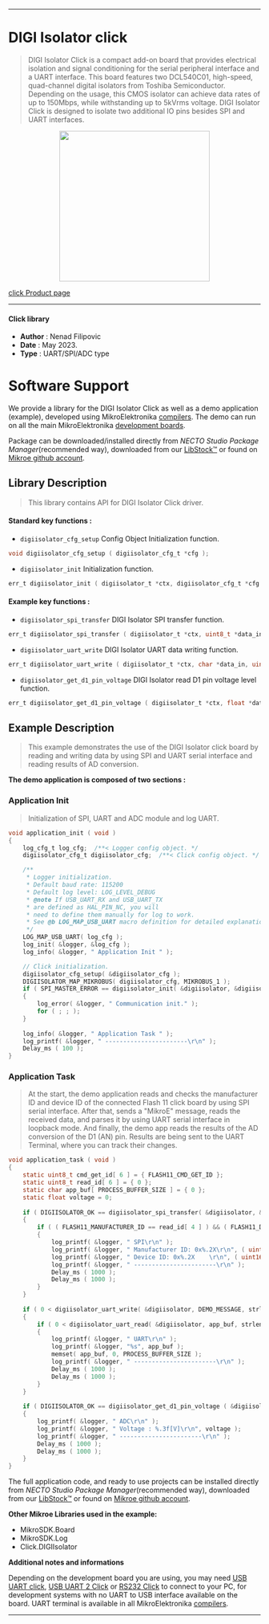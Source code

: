 
---
# DIGI Isolator click

> DIGI Isolator Click is a compact add-on board that provides electrical isolation 
> and signal conditioning for the serial peripheral interface and a UART interface. 
> This board features two DCL540C01, high-speed, quad-channel digital isolators from Toshiba Semiconductor. 
> Depending on the usage, this CMOS isolator can achieve data rates of up to 150Mbps, 
> while withstanding up to 5kVrms voltage. DIGI Isolator Click is designed to isolate two additional IO pins 
> besides SPI and UART interfaces.

<p align="center">
  <img src="https://download.mikroe.com/images/click_for_ide/digiisolator_click.png" height=300px>
</p>

[click Product page](https://www.mikroe.com/digi-isolator-click)

---


#### Click library

- **Author**        : Nenad Filipovic
- **Date**          : May 2023.
- **Type**          : UART/SPI/ADC type


# Software Support

We provide a library for the DIGI Isolator Click
as well as a demo application (example), developed using MikroElektronika
[compilers](https://www.mikroe.com/necto-studio).
The demo can run on all the main MikroElektronika [development boards](https://www.mikroe.com/development-boards).

Package can be downloaded/installed directly from *NECTO Studio Package Manager*(recommended way), downloaded from our [LibStock&trade;](https://libstock.mikroe.com) or found on [Mikroe github account](https://github.com/MikroElektronika/mikrosdk_click_v2/tree/master/clicks).

## Library Description

> This library contains API for DIGI Isolator Click driver.

#### Standard key functions :

- `digiisolator_cfg_setup` Config Object Initialization function.
```c
void digiisolator_cfg_setup ( digiisolator_cfg_t *cfg );
```

- `digiisolator_init` Initialization function.
```c
err_t digiisolator_init ( digiisolator_t *ctx, digiisolator_cfg_t *cfg );
```

#### Example key functions :

- `digiisolator_spi_transfer` DIGI Isolator SPI transfer function.
```c
err_t digiisolator_spi_transfer ( digiisolator_t *ctx, uint8_t *data_in, uint8_t *data_out, uint8_t len );
```

- `digiisolator_uart_write` DIGI Isolator UART data writing function.
```c
err_t digiisolator_uart_write ( digiisolator_t *ctx, char *data_in, uint16_t len );
```

- `digiisolator_get_d1_pin_voltage` DIGI Isolator read D1 pin voltage level function.
```c
err_t digiisolator_get_d1_pin_voltage ( digiisolator_t *ctx, float *data_out );
```

## Example Description

> This example demonstrates the use of the DIGI Isolator click board 
> by reading and writing data by using SPI and UART serial interface 
> and reading results of AD conversion.

**The demo application is composed of two sections :**

### Application Init

> Initialization of SPI, UART and ADC module and log UART.

```c
void application_init ( void )
{
    log_cfg_t log_cfg;  /**< Logger config object. */
    digiisolator_cfg_t digiisolator_cfg;  /**< Click config object. */

    /** 
     * Logger initialization.
     * Default baud rate: 115200
     * Default log level: LOG_LEVEL_DEBUG
     * @note If USB_UART_RX and USB_UART_TX 
     * are defined as HAL_PIN_NC, you will 
     * need to define them manually for log to work. 
     * See @b LOG_MAP_USB_UART macro definition for detailed explanation.
     */
    LOG_MAP_USB_UART( log_cfg );
    log_init( &logger, &log_cfg );
    log_info( &logger, " Application Init " );

    // Click initialization.
    digiisolator_cfg_setup( &digiisolator_cfg );
    DIGIISOLATOR_MAP_MIKROBUS( digiisolator_cfg, MIKROBUS_1 );
    if ( SPI_MASTER_ERROR == digiisolator_init( &digiisolator, &digiisolator_cfg ) )
    {
        log_error( &logger, " Communication init." );
        for ( ; ; );
    }
    
    log_info( &logger, " Application Task " );
    log_printf( &logger, " -----------------------\r\n" );
    Delay_ms ( 100 );
}
```

### Application Task

> At the start, the demo application reads and checks the manufacturer ID and 
> device ID of the connected Flash 11 click board by using SPI serial interface. 
> After that, sends a "MikroE" message, reads the received data, 
> and parses it by using UART serial interface in loopback mode. 
> And finally, the demo app reads the results of the AD conversion of the D1 (AN) pin. 
> Results are being sent to the UART Terminal, where you can track their changes.

```c
void application_task ( void )
{
    static uint8_t cmd_get_id[ 6 ] = { FLASH11_CMD_GET_ID };
    static uint8_t read_id[ 6 ] = { 0 };
    static char app_buf[ PROCESS_BUFFER_SIZE ] = { 0 };
    static float voltage = 0;
    
    if ( DIGIISOLATOR_OK == digiisolator_spi_transfer( &digiisolator, &cmd_get_id[ 0 ], &read_id[ 0 ], 6 ) )
    {
        if ( ( FLASH11_MANUFACTURER_ID == read_id[ 4 ] ) && ( FLASH11_DEVICE_ID == read_id[ 5 ] ) )
        {
            log_printf( &logger, " SPI\r\n" );
            log_printf( &logger, " Manufacturer ID: 0x%.2X\r\n", ( uint16_t ) read_id[ 4 ] );
            log_printf( &logger, " Device ID: 0x%.2X    \r\n", ( uint16_t ) read_id[ 5 ] );
            log_printf( &logger, " -----------------------\r\n" );
            Delay_ms ( 1000 );
            Delay_ms ( 1000 );
        }
    }
    
    if ( 0 < digiisolator_uart_write( &digiisolator, DEMO_MESSAGE, strlen( DEMO_MESSAGE ) ) )
    {
        if ( 0 < digiisolator_uart_read( &digiisolator, app_buf, strlen( DEMO_MESSAGE ) ) )
        {
            log_printf( &logger, " UART\r\n" );
            log_printf( &logger, "%s", app_buf );
            memset( app_buf, 0, PROCESS_BUFFER_SIZE );
            log_printf( &logger, " -----------------------\r\n" );
            Delay_ms ( 1000 );
            Delay_ms ( 1000 );
        }
    }
    
    if ( DIGIISOLATOR_OK == digiisolator_get_d1_pin_voltage ( &digiisolator, &voltage ) ) 
    {
        log_printf( &logger, " ADC\r\n" );
        log_printf( &logger, " Voltage : %.3f[V]\r\n", voltage );
        log_printf( &logger, " -----------------------\r\n" );
        Delay_ms ( 1000 );
        Delay_ms ( 1000 );
    }
}
```

The full application code, and ready to use projects can be installed directly from *NECTO Studio Package Manager*(recommended way), downloaded from our [LibStock&trade;](https://libstock.mikroe.com) or found on [Mikroe github account](https://github.com/MikroElektronika/mikrosdk_click_v2/tree/master/clicks).

**Other Mikroe Libraries used in the example:**

- MikroSDK.Board
- MikroSDK.Log
- Click.DIGIIsolator

**Additional notes and informations**

Depending on the development board you are using, you may need
[USB UART click](https://www.mikroe.com/usb-uart-click),
[USB UART 2 Click](https://www.mikroe.com/usb-uart-2-click) or
[RS232 Click](https://www.mikroe.com/rs232-click) to connect to your PC, for
development systems with no UART to USB interface available on the board. UART
terminal is available in all MikroElektronika
[compilers](https://shop.mikroe.com/compilers).

---
